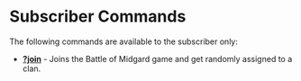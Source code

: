 # Subscriber Commands

The following commands are available to the subscriber only:

* **[?join](join.md)** - Joins the Battle of Midgard game and get randomly assigned to a clan.